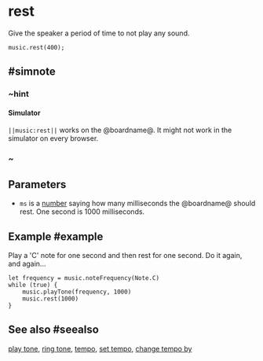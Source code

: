 # rest

Give the speaker a period of time to not play any sound.

```sig
music.rest(400);
```

## #simnote
### ~hint

#### Simulator

``||music:rest||`` works on the @boardname@. It might not work in the simulator on every browser.

### ~

## Parameters

* ``ms`` is a [number](/types/number) saying how many
  milliseconds the @boardname@ should rest. One second is 1000
  milliseconds.

## Example #example

Play a 'C' note for one second and then rest for one second. Do it again, and again...

```blocks
let frequency = music.noteFrequency(Note.C)
while (true) {
    music.playTone(frequency, 1000)
    music.rest(1000)
}
```

## See also #seealso

[play tone](/reference/music/play-tone), [ring tone](/reference/music/ring-tone),
[tempo](/reference/music/tempo), [set tempo](/reference/music/set-tempo),
[change tempo by](/reference/music/change-tempo-by)
